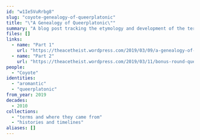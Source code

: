 ```yaml
---
id: "w1Ie5VuRrbg8"
slug: "coyote-genealogy-of-queerplatonic"
title: "\"A Genealogy of Queerplatonic\""
summary: "A blog post tracking the etymology and development of the term \"queerplatonic\""
files: []
links:
  - name: "Part 1"
    url: "https://theacetheist.wordpress.com/2019/03/09/a-genealogy-of-queerplatonic/"
  - name: "Part 2"
    url: "https://theacetheist.wordpress.com/2019/03/11/bonus-round-queerplatonic-adjacent-concepts/"
people:
  - "Coyote"
identities:
  - "aromantic"
  - "queerplatonic"
from_year: 2019
decades:
  - 2010
collections:
  - "terms and where they came from"
  - "histories and timelines"
aliases: []
---
```

